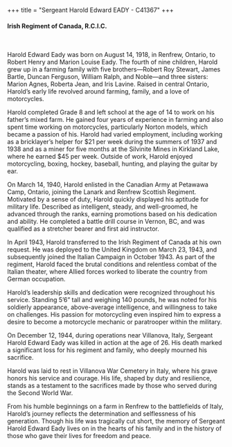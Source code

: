 +++
title = "Sergeant Harold Edward EADY -  C41367"
+++

#### Irish Regiment of Canada, R.C.I.C.
<br>


Harold Edward Eady was born on August 14, 1918, in Renfrew, Ontario, to Robert Henry and Marion Louise Eady. The fourth of nine children, Harold grew up in a farming family with five brothers—Robert Roy Stewart, James Bartle, Duncan Ferguson, William Ralph, and Noble—and three sisters: Marion Agnes, Roberta Jean, and Iris Lavine. Raised in central Ontario, Harold’s early life revolved around farming, family, and a love of motorcycles.

Harold completed Grade 8 and left school at the age of 14 to work on his father’s mixed farm. He gained four years of experience in farming and also spent time working on motorcycles, particularly Norton models, which became a passion of his. Harold had varied employment, including working as a bricklayer’s helper for $21 per week during the summers of 1937 and 1938 and as a miner for five months at the Silvinite Mines in Kirkland Lake, where he earned $45 per week. 
Outside of work, Harold enjoyed motorcycling, boxing, hockey, baseball, hunting, and playing the guitar by ear.

On March 14, 1940, Harold enlisted in the Canadian Army at Petawawa Camp, Ontario, joining the Lanark and Renfrew Scottish Regiment. Motivated by a sense of duty, Harold quickly displayed his aptitude for military life. 
Described as intelligent, steady, and well-groomed, he advanced through the ranks, earning promotions based on his dedication and ability. He completed a battle drill course in Vernon, BC, and was qualified as a stretcher bearer and first aid instructor.

In April 1943, Harold transferred to the Irish Regiment of Canada at his own request. He was deployed to the United Kingdom on March 23, 1943, and subsequently joined the Italian Campaign in October 1943. 
As part of the regiment, Harold faced the brutal conditions and relentless combat of the Italian theater, where Allied forces worked to liberate the country from German occupation.

Harold’s leadership skills and dedication were recognized throughout his service. Standing 5’6” tall and weighing 140 pounds, he was noted for his soldierly appearance, above-average intelligence, and willingness to take on challenges. His passion for motorcycling even inspired him to express a desire to become a motorcycle mechanic or paratrooper within the military.

On December 12, 1944, during operations near Villanova, Italy, Sergeant Harold Edward Eady was killed in action at the age of 26. His death marked a significant loss for his regiment and family, who deeply mourned his sacrifice.

Harold was laid to rest in Villanova War Cemetery in Italy, where his grave honors his service and courage. His life, shaped by duty and resilience, stands as a testament to the sacrifices made by those who served during the Second World War.

From his humble beginnings on a farm in Renfrew to the battlefields of Italy, Harold’s journey reflects the determination and selflessness of his generation. Though his life was tragically cut short, the memory of Sergeant Harold Edward Eady lives on in the hearts of his family and in the history of those who gave their lives for freedom and peace.
